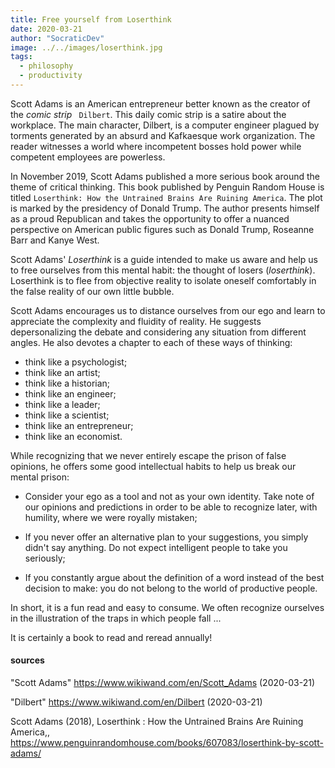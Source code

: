 ```yaml
---
title: Free yourself from Loserthink
date: 2020-03-21
author: "SocraticDev"
image: ../../images/loserthink.jpg
tags:
  - philosophy
  - productivity
---
```


 Scott Adams is an American entrepreneur better known as the creator of the _comic strip_ `` Dilbert``. This daily comic strip is a satire about the workplace. The main character, Dilbert, is a computer engineer plagued by torments generated by an absurd and Kafkaesque work organization. The reader witnesses a world where incompetent bosses hold power while competent employees are powerless.

In November 2019, Scott Adams published a more serious book around the theme of critical thinking. This book published by Penguin Random House is titled ``Loserthink: How the Untrained Brains Are Ruining America``. The plot is marked by the presidency of Donald Trump. The author presents himself as a proud Republican and takes the opportunity to offer a nuanced perspective on American public figures such as Donald Trump, Roseanne Barr and Kanye West.

Scott Adams' _Loserthink_ is a guide intended to make us aware and help us to free ourselves from this mental habit: the thought of losers (_loserthink_). Loserthink is to flee from objective reality to isolate oneself comfortably in the false reality of our own little bubble.

Scott Adams encourages us to distance ourselves from our ego and learn to appreciate the complexity and fluidity of reality. He suggests depersonalizing the debate and considering any situation from different angles. He also devotes a chapter to each of these ways of thinking:

- think like a psychologist;
- think like an artist;
- think like a historian;
- think like an engineer;
- think like a leader;
- think like a scientist;
- think like an entrepreneur;
- think like an economist.

While recognizing that we never entirely escape the prison of false opinions, he offers some good intellectual habits to help us break our mental prison:

- Consider your ego as a tool and not as your own identity. Take note of our opinions and predictions in order to be able to recognize later, with humility, where we were royally mistaken;

- If you never offer an alternative plan to your suggestions, you simply didn't say anything. Do not expect intelligent people to take you seriously;

- If you constantly argue about the definition of a word instead of the best decision to make: you do not belong to the world of productive people.

In short, it is a fun read and easy to consume. We often recognize ourselves in the illustration of the traps in which people fall ...

It is certainly a book to read and reread annually!

#### sources

"Scott Adams" https://www.wikiwand.com/en/Scott_Adams (2020-03-21)

"Dilbert" https://www.wikiwand.com/en/Dilbert (2020-03-21)

Scott Adams (2018), Loserthink : How the Untrained Brains Are Ruining America,, https://www.penguinrandomhouse.com/books/607083/loserthink-by-scott-adams/